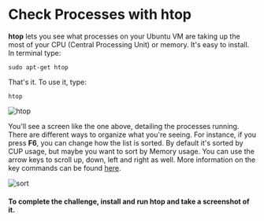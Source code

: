 # Check Processes with htop

**htop** lets you see what processes on your Ubuntu VM are taking up the most of your CPU (Central Processing Unit) or memory. It's easy to install. In terminal type:

    sudo apt-get htop

That's it. To use it, type: 

    htop

![htop](http://diy-visualpedia.s3.amazonaws.com/htop.png)

You'll see a screen like the one above, detailing the processes running. There are different ways to organize what you're seeing. For instance, if you press **F6**, you can change how the list is sorted. By default it's sorted by CUP usage, but maybe you want to sort by Memory usage. You can use the arrow keys to scroll up, down, left and right as well. More information on the key commands can be found [here](http://linux.die.net/man/1/htop). 

![sort](http://diy-visualpedia.s3.amazonaws.com/sortby.png)

#### To complete the challenge, install and run htop and take a screenshot of it.

